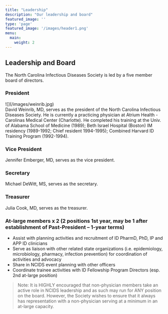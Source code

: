 ```yaml
---
title: "Leadership"
description: "Our leadership and board"
featured_image: ''
type: 'page'
featured_image: '/images/header1.png'
menu:
  main:
    weight: 2
---
```


## Leadership and Board

The North Carolina Infectious Diseases Society is led by a five member board of directors. 

### President
<div class="container">
  <div class="row">
    <div class="col-sm">
![](/images/weinrib.jpg)
</div>
<div class="col-sm">
David Weinrib, MD, serves as the president of the North Carolina Infectious Diseases Society.
He is currently a practicing physician at Atrium Health - Carolinas Medical Center (Charlotte).
He completed his training at the Univ. of Alabama School of Medicine (1989); Beth Israel Hospital (Boston) IM residency (1989-1992; Chief resident 1994-1995); Combined Harvard ID Training Program (1992-1994).
</div>
</div>
</div>




### Vice President

Jennifer Emberger, MD, serves as the vice president.

### Secretary

Michael DeWitt, MS, serves as the secretary.

### Treasurer 

Julia Cook, MD, serves as the treasurer.


### At-large members x 2 (2 positions 1st year, may be 1 after establishment of Past-President – 1-year terms) 
* Assist with planning activities and recruitment of ID PharmD, PhD, IP and APP ID clinicians
* Serve as liaison with other related state organizations (i.e. epidemiology, microbiology, pharmacy, infection prevention) for coordination of activities and advocacy
* Share in NCIDS event planning with other officers 
* Coordinate trainee activities with ID Fellowship Program Directors (esp. 2nd at-large position)

>Note: It is HIGHLY encouraged that non-physician members take an active role in NCIDS leadership and as such may run for ANY position on the board. However, the Society wishes to ensure that it always has representation with a non-physician serving at a minimum in an at-large capacity.



